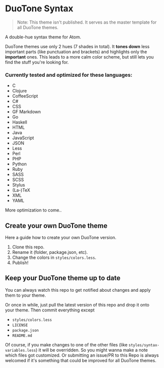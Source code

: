 # DuoTone Syntax

> Note: This theme isn't published. It serves as the master template for all DuoTone themes.

A double-hue syntax theme for Atom.

DuoTone themes use only 2 hues (7 shades in total). It __tones down__ less important parts (like punctuation and brackets) and highlights only the __important__ ones. This leads to a more calm color scheme, but still lets you find the stuff you're looking for.

### Currently tested and optimized for these languages:

- C
- Clojure
- CoffeeScript
- C#
- CSS
- GF Markdown
- Go
- Haskell
- HTML
- Java
- JavaScript
- JSON
- Less
- Perl
- PHP
- Python
- Ruby
- SASS
- SCSS
- Stylus
- (La-)TeX
- XML
- YAML

More optimization to come..


## Create your own DuoTone theme

Here a guide how to create your own DuoTone version.

1. Clone this repo.
2. Rename it (folder, package.json, etc).
3. Change the colors in `styles/colors.less`.
4. Publish!


## Keep your DuoTone theme up to date

You can always watch this repo to get notified about changes and apply them to your theme.

Or once in while, just pull the latest version of this repo and drop it onto your theme. Then commit everything except

- `styles/colors.less`
- `LICENSE`
- `package.json`
- `README.md`

Of course, if you make changes to one of the other files (like `styles/syntax-variables.less`) it will be overridden. So you might wanna make a note which files got customized. Or submitting an issue/PR to this Repo is always welcomed if it's something that could be improved for all DuoTone themes.
